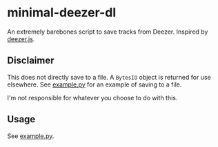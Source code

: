 # minimal-deezer-dl
An extremely barebones script to save tracks from Deezer. Inspired by [deezer.js](https://github.com/flazepe/deezer.js).

## Disclaimer
This does not directly save to a file. A `BytesIO` object is returned for use elsewhere. See [example.py](https://github.com/apex2504/minimal-deezer-dl/blob/master/example.py) for an example of saving to a file.

I'm not responsible for whatever you choose to do with this.

## Usage
See [example.py](https://github.com/apex2504/minimal-deezer-dl/blob/master/example.py).
